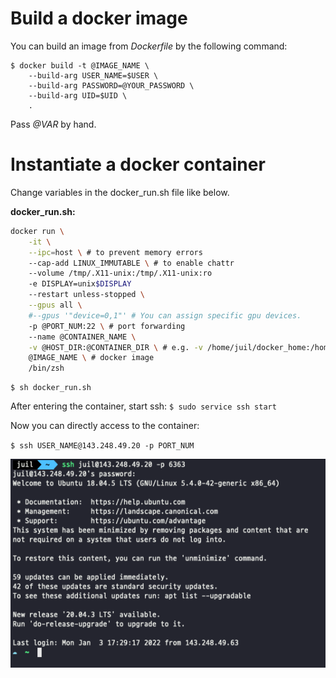 # Build a docker image
You can build an image from _Dockerfile_ by the following command:
```console
$ docker build -t @IMAGE_NAME \ 
    --build-arg USER_NAME=$USER \
    --build-arg PASSWORD=@YOUR_PASSWORD \
    --build-arg UID=$UID \
    .
```
Pass _@VAR_ by hand.

# Instantiate a docker container

Change variables in the docker_run.sh file like below.

__docker_run.sh:__
```sh
docker run \
    -it \
    --ipc=host \ # to prevent memory errors
    --cap-add LINUX_IMMUTABLE \ # to enable chattr
    --volume /tmp/.X11-unix:/tmp/.X11-unix:ro
    -e DISPLAY=unix$DISPLAY
    --restart unless-stopped \
    --gpus all \
    #--gpus '"device=0,1"' # You can assign specific gpu devices.
    -p @PORT_NUM:22 \ # port forwarding
    --name @CONTAINER_NAME \
    -v @HOST_DIR:@CONTAINER_DIR \ # e.g. -v /home/juil/docker_home:/home/juil
    @IMAGE_NAME \ # docker image
    /bin/zsh
```

```console
$ sh docker_run.sh
```

After entering the container, start ssh:
`$ sudo service ssh start`

Now you can directly access to the container:

`$ ssh USER_NAME@143.248.49.20 -p PORT_NUM`

![docker_access](./doc/images/container_access.png)
